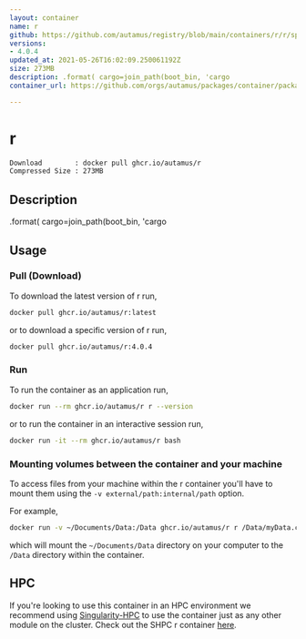 ```yaml
---
layout: container
name: r
github: https://github.com/autamus/registry/blob/main/containers/r/r/spack.yaml
versions:
- 4.0.4
updated_at: 2021-05-26T16:02:09.250061192Z
size: 273MB
description: .format( cargo=join_path(boot_bin, 'cargo
container_url: https://github.com/orgs/autamus/packages/container/package/r

---
```

# r
```bash 
Download        : docker pull ghcr.io/autamus/r
Compressed Size : 273MB
```

## Description
.format( cargo=join_path(boot_bin, 'cargo

## Usage
### Pull (Download)
To download the latest version of r run,

```bash
docker pull ghcr.io/autamus/r:latest
```

or to download a specific version of r run,

```bash
docker pull ghcr.io/autamus/r:4.0.4
```
### Run
To run the container as an application run,
```bash
docker run --rm ghcr.io/autamus/r r --version
```

or to run the container in an interactive session run,
```bash
docker run -it --rm ghcr.io/autamus/r bash
```

### Mounting volumes between the container and your machine
To access files from your machine within the r container you'll have to mount them using the `-v external/path:internal/path` option.

For example,
```bash
docker run -v ~/Documents/Data:/Data ghcr.io/autamus/r r /Data/myData.csv
```
which will mount the `~/Documents/Data` directory on your computer to the `/Data` directory within the container.

## HPC
If you're looking to use this container in an HPC environment we recommend using [Singularity-HPC](https://singularity-hpc.readthedocs.io) to use the container just as any other module on the cluster. Check out the SHPC r container [here](https://singularityhub.github.io/singularity-hpc/r/ghcr.io-autamus-r/).